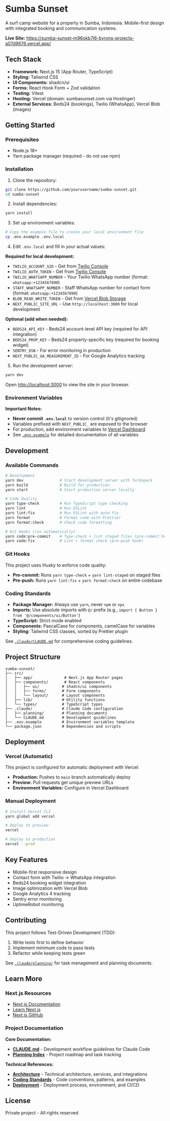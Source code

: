 # Sumba Sunset

A surf camp website for a property in Sumba, Indonesia. Mobile-first design with integrated booking and communication systems.

**Live Site:** https://sumba-sunset-m96okb7l6-byrons-projects-a07d9676.vercel.app/

## Tech Stack

- **Framework:** Next.js 15 (App Router, TypeScript)
- **Styling:** Tailwind CSS
- **UI Components:** shadcn/ui
- **Forms:** React Hook Form + Zod validation
- **Testing:** Vitest
- **Hosting:** Vercel (domain: sumbasunset.com via Hostinger)
- **External Services:** Beds24 (bookings), Twilio (WhatsApp), Vercel Blob (images)

## Getting Started

### Prerequisites

- Node.js 18+
- Yarn package manager (required - do not use npm)

### Installation

1. Clone the repository:

```bash
git clone https://github.com/yourusername/sumba-sunset.git
cd sumba-sunset
```

2. Install dependencies:

```bash
yarn install
```

3. Set up environment variables:

```bash
# Copy the example file to create your local environment file
cp .env.example .env.local
```

4. Edit `.env.local` and fill in your actual values:

**Required for local development:**

- `TWILIO_ACCOUNT_SID` - Get from [Twilio Console](https://console.twilio.com/)
- `TWILIO_AUTH_TOKEN` - Get from [Twilio Console](https://console.twilio.com/)
- `TWILIO_WHATSAPP_NUMBER` - Your Twilio WhatsApp number (format: `whatsapp:+1234567890`)
- `STAFF_WHATSAPP_NUMBER` - Staff WhatsApp number for contact form (format: `whatsapp:+1234567890`)
- `BLOB_READ_WRITE_TOKEN` - Get from [Vercel Blob Storage](https://vercel.com/docs/storage/vercel-blob)
- `NEXT_PUBLIC_SITE_URL` - Use `http://localhost:3000` for local development

**Optional (add when needed):**

- `BEDS24_API_KEY` - Beds24 account-level API key (required for API integration)
- `BEDS24_PROP_KEY` - Beds24 property-specific key (required for booking widget)
- `SENTRY_DSN` - For error monitoring in production
- `NEXT_PUBLIC_GA_MEASUREMENT_ID` - For Google Analytics tracking

5. Run the development server:

```bash
yarn dev
```

Open [http://localhost:3000](http://localhost:3000) to view the site in your browser.

### Environment Variables

**Important Notes:**

- **Never commit `.env.local`** to version control (it's gitignored)
- Variables prefixed with `NEXT_PUBLIC_` are exposed to the browser
- For production, add environment variables to [Vercel Dashboard](https://vercel.com/docs/environment-variables)
- See [`.env.example`](./.env.example) for detailed documentation of all variables

## Development

### Available Commands

```bash
# Development
yarn dev                # Start development server with Turbopack
yarn build              # Build for production
yarn start              # Start production server locally

# Code Quality
yarn type-check         # Run TypeScript type checking
yarn lint               # Run ESLint
yarn lint:fix           # Run ESLint with auto-fix
yarn format             # Format code with Prettier
yarn format:check       # Check code formatting

# Git Hooks (run automatically)
yarn code:pre-commit    # Type-check + lint staged files (pre-commit hook)
yarn code:fix           # Lint + format check (pre-push hook)
```

### Git Hooks

This project uses Husky to enforce code quality:

- **Pre-commit:** Runs `yarn type-check` + `yarn lint-staged` on staged files
- **Pre-push:** Runs `yarn lint:fix` + `yarn format:check` on entire codebase

### Coding Standards

- **Package Manager:** Always use `yarn`, never `npm` or `npx`
- **Imports:** Use absolute imports with `@/` prefix (e.g., `import { Button } from '@/components/ui/Button'`)
- **TypeScript:** Strict mode enabled
- **Components:** PascalCase for components, camelCase for variables
- **Styling:** Tailwind CSS classes, sorted by Prettier plugin

See [`.claude/CLAUDE.md`](./.claude/CLAUDE.md) for comprehensive coding guidelines.

## Project Structure

```
sumba-sunset/
├── src/
│   ├── app/              # Next.js App Router pages
│   ├── components/       # React components
│   │   ├── ui/          # shadcn/ui components
│   │   ├── forms/       # Form components
│   │   └── layout/      # Layout components
│   ├── lib/             # Utility functions
│   └── types/           # TypeScript types
├── .claude/             # Claude Code configuration
│   ├── planning/        # Planning documents
│   └── CLAUDE.md        # Development guidelines
├── .env.example         # Environment variables template
└── package.json         # Dependencies and scripts
```

## Deployment

### Vercel (Automatic)

This project is configured for automatic deployment with Vercel:

- **Production:** Pushes to `main` branch automatically deploy
- **Preview:** Pull requests get unique preview URLs
- **Environment Variables:** Configure in Vercel Dashboard

### Manual Deployment

```bash
# Install Vercel CLI
yarn global add vercel

# Deploy to preview
vercel

# Deploy to production
vercel --prod
```

## Key Features

- Mobile-first responsive design
- Contact form with Twilio → WhatsApp integration
- Beds24 booking widget integration
- Image optimization with Vercel Blob
- Google Analytics 4 tracking
- Sentry error monitoring
- UptimeRobot monitoring

## Contributing

This project follows Test-Driven Development (TDD):

1. Write tests first to define behavior
2. Implement minimum code to pass tests
3. Refactor while keeping tests green

See [`.claude/planning/`](./.claude/planning/) for task management and planning documents.

## Learn More

### Next.js Resources

- [Next.js Documentation](https://nextjs.org/docs)
- [Learn Next.js](https://nextjs.org/learn)
- [Next.js GitHub](https://github.com/vercel/next.js)

### Project Documentation

**Core Documentation:**

- **[CLAUDE.md](./.claude/CLAUDE.md)** - Development workflow guidelines for Claude Code
- **[Planning Index](./.claude/planning/index.md)** - Project roadmap and task tracking

**Technical References:**

- **[Architecture](./.claude/docs/architecture.md)** - Technical architecture, services, and integrations
- **[Coding Standards](./.claude/docs/coding-standards.md)** - Code conventions, patterns, and examples
- **[Deployment](./.claude/docs/deployment.md)** - Deployment process, environment, and CI/CD

## License

Private project - All rights reserved
